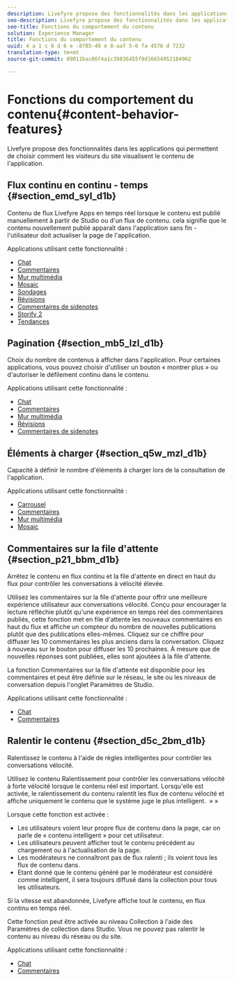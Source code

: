 ```yaml
---
description: Livefyre propose des fonctionnalités dans les applications qui permettent de choisir comment les visiteurs du site visualisent le contenu de l'application.
seo-description: Livefyre propose des fonctionnalités dans les applications qui permettent de choisir comment les visiteurs du site visualisent le contenu de l'application.
seo-title: Fonctions du comportement du contenu
solution: Experience Manager
title: Fonctions du comportement du contenu
uuid: 4 a 1 c 6 d 6 e -8785-49 e 8-aaf 5-6 fa 4576 d 7232
translation-type: tm+mt
source-git-commit: 09011bac06f4a1c39836455f9d16654952184962

---
```



# Fonctions du comportement du contenu{#content-behavior-features}

Livefyre propose des fonctionnalités dans les applications qui permettent de choisir comment les visiteurs du site visualisent le contenu de l&#39;application.

## Flux continu en continu - temps {#section_emd_syl_d1b}

Contenu de flux Livefyre Apps en temps réel lorsque le contenu est publié manuellement à partir de Studio ou d&#39;un flux de contenu. cela signifie que le contenu nouvellement publié apparaît dans l&#39;application sans fin - l&#39;utilisateur doit actualiser la page de l&#39;application.

Applications utilisant cette fonctionnalité :

* [Chat](/help/using/c-about-apps/c-chat-app/c-chat-app.md#c_chat_app)
* [Commentaires](/help/using/c-about-apps/c-comments/c-comments.md)
* [Mur multimédia](/help/using/c-about-apps/c-media-wall-app/c-media-wall-app.md#c_media_wall_app)
* [Mosaic](/help/using/c-about-apps/c-mosaic-app/c-mosaic-app.md#c_mosaic_app)
* [Sondages](/help/using/c-about-apps/c-polls-app/c-polls-app.md#c_polls_app)
* [Révisions](/help/using/c-about-apps/c-reviews-app/c-reviews-app.md#c_reviews_app)
* [Commentaires de sidenotes](/help/using/c-about-apps/c-sidenotes-app/c-sidenotes-app.md#c_sidenotes_app)
* [Storify 2](/help/using/c-about-apps/c-storify2/c-storify2.md#c_storify2)
* [Tendances](/help/using/c-about-apps/c-trending-app/c-trending-app.md#c_trending_app)

## Pagination {#section_mb5_lzl_d1b}

Choix du nombre de contenus à afficher dans l&#39;application. Pour certaines applications, vous pouvez choisir d&#39;utiliser un bouton « montrer plus » ou d&#39;autoriser le défilement continu dans le contenu.

Applications utilisant cette fonctionnalité :

* [Chat](/help/using/c-about-apps/c-chat-app/c-chat-app.md#c_chat_app)
* [Commentaires](/help/using/c-about-apps/c-comments/c-comments.md)
* [Mur multimédia](/help/using/c-about-apps/c-media-wall-app/c-media-wall-app.md#c_media_wall_app)
* [Révisions](/help/using/c-about-apps/c-reviews-app/c-reviews-app.md#c_reviews_app)
* [Commentaires de sidenotes](/help/using/c-about-apps/c-sidenotes-app/c-sidenotes-app.md#c_sidenotes_app)

## Éléments à charger {#section_q5w_mzl_d1b}

Capacité à définir le nombre d&#39;éléments à charger lors de la consultation de l&#39;application.

Applications utilisant cette fonctionnalité :

* [Carrousel](/help/using/c-about-apps/c-carousel-app/c-carousel-app.md#c_carousel_app)
* [Commentaires](/help/using/c-about-apps/c-comments/c-comments.md)
* [Mur multimédia](/help/using/c-about-apps/c-media-wall-app/c-media-wall-app.md#c_media_wall_app)
* [Mosaic](/help/using/c-about-apps/c-mosaic-app/c-mosaic-app.md#c_mosaic_app)

## Commentaires sur la file d&#39;attente {#section_p21_bbm_d1b}

Arrêtez le contenu en flux continu et la file d&#39;attente en direct en haut du flux pour contrôler les conversations à vélocité élevée.

Utilisez les commentaires sur la file d&#39;attente pour offrir une meilleure expérience utilisateur aux conversations vélocité. Conçu pour encourager la lecture réfléchie plutôt qu&#39;une expérience en temps réel des commentaires publiés, cette fonction met en file d&#39;attente les nouveaux commentaires en haut du flux et affiche un compteur du nombre de nouvelles publications plutôt que des publications elles-mêmes. Cliquez sur ce chiffre pour diffuser les 10 commentaires les plus anciens dans la conversation. Cliquez à nouveau sur le bouton pour diffuser les 10 prochaines. À mesure que de nouvelles réponses sont publiées, elles sont ajoutées à la file d&#39;attente.

La fonction Commentaires sur la file d&#39;attente est disponible pour les commentaires et peut être définie sur le réseau, le site ou les niveaux de conversation depuis l&#39;onglet Paramètres de Studio.

Applications utilisant cette fonctionnalité :

* [Chat](/help/using/c-about-apps/c-chat-app/c-chat-app.md#c_chat_app)
* [Commentaires](/help/using/c-about-apps/c-comments/c-comments.md)

## Ralentir le contenu {#section_d5c_2bm_d1b}

Ralentissez le contenu à l&#39;aide de règles intelligentes pour contrôler les conversations vélocité.

Utilisez le contenu Ralentissement pour contrôler les conversations vélocité à forte vélocité lorsque le contenu réel est important. Lorsqu&#39;elle est activée, le ralentissement du contenu ralentit les flux de contenu vélocité et affiche uniquement le contenu que le système juge le plus intelligent.  » »

Lorsque cette fonction est activée :

* Les utilisateurs voient leur propre flux de contenu dans la page, car on parle de « contenu intelligent » pour cet utilisateur.
* Les utilisateurs peuvent afficher tout le contenu précédent au chargement ou à l&#39;actualisation de la page.
* Les modérateurs ne connaîtront pas de flux ralenti ; ils voient tous les flux de contenu dans.
* Etant donné que le contenu généré par le modérateur est considéré comme intelligent, il sera toujours diffusé dans la collection pour tous les utilisateurs.

Si la vitesse est abandonnée, Livefyre affiche tout le contenu, en flux continu en temps réel.

Cette fonction peut être activée au niveau Collection à l&#39;aide des Paramètres de collection dans Studio. Vous ne pouvez pas ralentir le contenu au niveau du réseau ou du site.

Applications utilisant cette fonctionnalité :

* [Chat](/help/using/c-about-apps/c-chat-app/c-chat-app.md#c_chat_app)
* [Commentaires](/help/using/c-about-apps/c-comments/c-comments.md)

